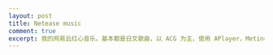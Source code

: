 ```yaml
---
layout: post
title: Netease music
comment: true
excerpt: 我的网易云红心音乐。基本都是日文歌曲，以 ACG 为主，使用 APlayer，Meting，MetingJS 搭建。
---
```


<div class="aplayer"
     data-id="82619039"
     data-server="netease"
     data-type="playlist"
     data-mode="circulation"
     data-autoplay="false"
     data-mutex="true"
     data-listmaxheight="500px"
     data-preload="auto"
     data-theme="red">
</div>

<script>var meting_api = 'https://api.mizore.cn/Meting/api.php?server=:server&type=:type&id=:id'</script>
<script src="//cdn.jsdelivr.net/npm/aplayer/dist/APlayer.min.js"></script>
<script src="//cdn.jsdelivr.net/npm/meting/dist/Meting.min.js"></script>
